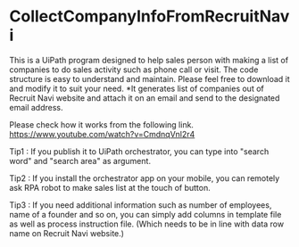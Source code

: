# CollectCompanyInfoFromRecruitNavi
This is a UiPath program designed to help sales person with making a list of companies to do sales activity such as phone call or visit. The code structure is easy to understand and maintain. Please feel free to download it and modify it to suit your need. *It generates list of companies out of Recruit Navi website and attach it on an email and send to the designated email address.

Please check how it works from the following link. <https://www.youtube.com/watch?v=CmdnqVnl2r4>

Tip1 : If you publish it to UiPath orchestrator, you can type into "search word" and "search area" as argument.

Tip2 : If you install the orchestrator app on your mobile, you can remotely ask RPA robot to make sales list at the touch of button.

Tip3 : If you need additional information such as number of employees, name of a founder and so on, you can simply add columns in template file as well as process instruction file. (Which needs to be in line with data row name on Recruit Navi website.) 
